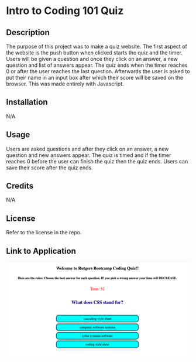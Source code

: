 # Intro to Coding 101 Quiz

## Description

The purpose of this project was to make a quiz website. The first aspect of the website is the push button when clicked starts the
quiz and the timer. Users will be given a question and once they click on an answer, a new question and list of answers appear. The quiz ends when the timer reaches 0 or after the user reaches the last question. Afterwards the user is asked to put their name in an
input box after which their score will be saved on the browser. This was made entirely with Javascript.

## Installation

N/A

## Usage

Users are asked questions and after they click on an answer, a new question and new answers appear. The quiz is timed and if the timer reaches 0 before the user can finish the quiz then the quiz ends. Users can save their score after the quiz ends.

## Credits

N/A

## License

Refer to the license in the repo.

## Link to Application

![My Image](./develop/images/Screen%20Shot%202022-11-10%20at%2010.35.55%20AM.png)
